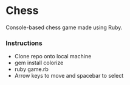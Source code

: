 # Chess

Console-based chess game made using Ruby.

### Instructions

* Clone repo onto local machine
* gem install colorize
* ruby game.rb
* Arrow keys to move and spacebar to select
